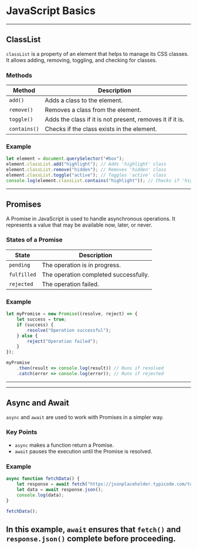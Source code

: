
# JavaScript Basics

---

## ClassList

`classList` is a property of an element that helps to manage its CSS classes. It allows adding, removing, toggling, and checking for classes.

### Methods

| Method       | Description |
|-------------|------------|
| `add()`     | Adds a class to the element. |
| `remove()`  | Removes a class from the element. |
| `toggle()`  | Adds the class if it is not present, removes it if it is. |
| `contains()` | Checks if the class exists in the element. |

### Example

```js
let element = document.querySelector("#box");
element.classList.add("highlight"); // Adds 'highlight' class
element.classList.remove("hidden"); // Removes 'hidden' class
element.classList.toggle("active"); // Toggles 'active' class
console.log(element.classList.contains("highlight")); // Checks if 'highlight' exists
```

---

## Promises

A Promise in JavaScript is used to handle asynchronous operations. It represents a value that may be available now, later, or never.

### States of a Promise

| State       | Description |
|------------|------------|
| `pending`  | The operation is in progress. |
| `fulfilled` | The operation completed successfully. |
| `rejected` | The operation failed. |

### Example

```js
let myPromise = new Promise((resolve, reject) => {
    let success = true;
    if (success) {
        resolve("Operation successful");
    } else {
        reject("Operation failed");
    }
});

myPromise
    .then(result => console.log(result)) // Runs if resolved
    .catch(error => console.log(error)); // Runs if rejected
```

---

---

## Async and Await

`async` and `await` are used to work with Promises in a simpler way.

### Key Points

- `async` makes a function return a Promise.
- `await` pauses the execution until the Promise is resolved.

### Example

```js
async function fetchData() {
    let response = await fetch("https://jsonplaceholder.typicode.com/todos/1");
    let data = await response.json();
    console.log(data);
}

fetchData();
```

In this example, `await` ensures that `fetch()` and `response.json()` complete before proceeding.
---
